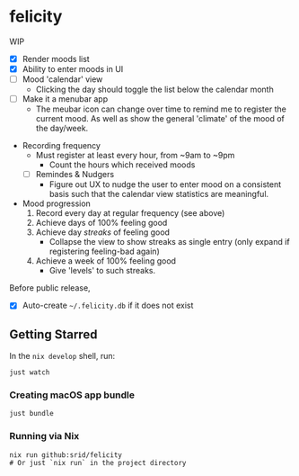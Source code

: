 # felicity

WIP

- [x] Render moods list
- [x] Ability to enter moods in UI
- [ ] Mood 'calendar' view
    - Clicking the day should toggle the list below the calendar month
- [ ] Make it a menubar app
    - The meubar icon can change over time to remind me to register the current mood. As well as show the general 'climate' of the mood of the day/week.
- Recording frequency
    - Must register at least every hour, from ~9am to ~9pm
        - Count the hours which received moods
    - [ ] Remindes & Nudgers
        - Figure out UX to nudge the user to enter mood on a consistent basis such that the calendar view statistics are meaningful.
- Mood progression
    1. Record every day at regular frequency (see above)
    1. Achieve days of 100% feeling good
    1. Achieve day *streaks* of feeling good
        - Collapse the view to show streaks as single entry (only expand if registering feeling-bad again)
    1. Achieve a week of 100% feeling good
        - Give 'levels' to such streaks.

Before public release,

- [x] Auto-create `~/.felicity.db` if it does not exist

## Getting Starred

In the `nix develop` shell, run:

```
just watch
```

### Creating macOS app bundle

```
just bundle
```

### Running via Nix

```
nix run github:srid/felicity
# Or just `nix run` in the project directory
```
